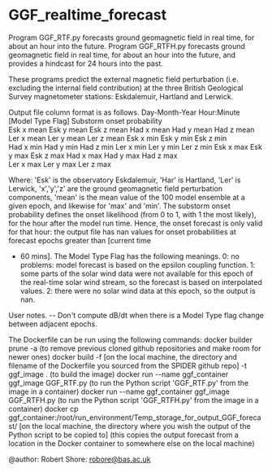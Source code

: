 # GGF_realtime_forecast
Program GGF_RTF.py forecasts ground geomagnetic field in real time, for about an hour into the future.
Program GGF_RTFH.py forecasts ground geomagnetic field in real time, for about an hour into the future, and provides a hindcast for 24 hours into the past.

These programs predict the external magnetic field perturbation (i.e. 
 excluding the internal field contribution) at the three British 
 Geological Survey magnetometer stations: Eskdalemuir, Hartland and 
 Lerwick.
 
 Output file column format is as follows.
  Day-Month-Year  Hour:Minute  [Model Type Flag]  Substorm onset probability  
  Esk x mean  Esk y mean  Esk z mean  Had x mean  Had y mean  Had z mean  
  Ler x mean  Ler y mean  Ler z mean  Esk x min   Esk y min   Esk z min  
  Had x min   Had y min   Had z min   Ler x min   Ler y min   Ler z min 
  Esk x max   Esk y max   Esk z max   Had x max   Had y max   Had z max   
  Ler x max   Ler y max   Ler z max 

 Where: 
 'Esk' is the observatory Eskdalemuir, 'Har' is Hartland, 'Ler' is 
  Lerwick, 'x','y','z' are the ground geomagnetic field perturbation 
  components, 'mean' is the mean value of the 100 model ensemble at a given 
  epoch, and likewise for 'max' and 'min'.
 The substorm onset probability defines the onset likelihood (from 0 to 1, 
  with 1 the most likely), for the hour after the model run time. Hence, 
  the onset forecast is only valid for that hour: the output file has nan 
  values for onset probabilities at forecast epochs greater than [current time
  + 60 mins].
 The Model Type Flag has the following meanings.
  0: no problems: model forecast is based on the epsilon coupling function.
  1: some parts of the solar wind data were not available for this epoch of the
     real-time solar wind stream, so the forecast is based on interpolated 
     values.
  2: there were no solar wind data at this epoch, so the output is nan.

 User notes.
 -- Don't compute dB/dt when there is a Model Type flag change between adjacent epochs.

 The Dockerfile can be run using the following commands:
docker builder prune -a (to remove previous cloned github repositories and make room for newer ones)
docker build -f [on the local machine, the directory and filename of the Dockerfile you sourced from the SPIDER github repo] -t ggf_image . (to build the image)
docker run --name ggf_container ggf_image GGF_RTF.py (to run the Python script 'GGF_RTF.py' from the image in a container)
docker run --name ggf_container ggf_image GGF_RTFH.py (to run the Python script 'GGF_RTFH.py' from the image in a container)
docker cp ggf_container:/root/run_environment/Temp_storage_for_output_GGF_forecast/ [on the local machine, the directory where you wish the output of the Python script to be copied to] (this copies the output forecast from a location in the Docker container to somewhere else on the local machine)

@author: Robert Shore: robore@bas.ac.uk
